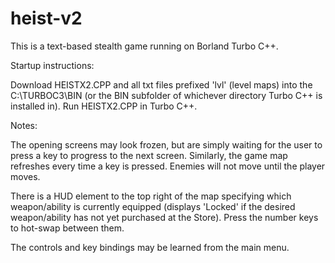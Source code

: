 # heist-v2
This is a text-based stealth game running on Borland Turbo C++.

Startup instructions:

Download HEISTX2.CPP and all txt files prefixed 'lvl' (level maps) into the C:\TURBOC3\BIN (or the BIN subfolder of whichever directory Turbo C++ is installed in).
Run HEISTX2.CPP in Turbo C++.

Notes:

The opening screens may look frozen, but are simply waiting for the user to press a key to progress to the next screen.
Similarly, the game map refreshes every time a key is pressed. Enemies will not move until the player moves.

There is a HUD element to the top right of the map specifying which weapon/ability is currently equipped (displays 'Locked' if the desired weapon/ability has not yet purchased at the Store). Press the number keys to hot-swap between them.

The controls and key bindings may be learned from the main menu.
